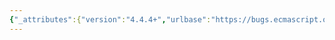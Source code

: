 ```yaml
---
{"_attributes":{"version":"4.4.4+","urlbase":"https://bugs.ecmascript.org/","maintainer":"dherman@mozilla.com"},"bug":{"bug_id":4323,"creation_ts":"2015-04-17 14:16:00 -0700","short_desc":"5.1.5 + 12.14.5.4 + 21.2.3.2.4: wrong font for grammatical parameters","delta_ts":"2015-10-02 13:14:02 -0700","product":"Draft for 6th Edition","component":"editorial issue","version":"Rev 38: April 14, 2015 Final Draft","rep_platform":"All","op_sys":"All","bug_status":"RESOLVED","resolution":"FIXED","priority":"Normal","bug_severity":"minor","everconfirmed":true,"reporter":{"uid":"jmdyck","name":"Michael Dyck"},"assigned_to":{"uid":"allen","name":"Allen Wirfs-Brock"},"long_desc":[{"commentid":14291,"comment_count":0,"who":{"uid":"jmdyck","name":"Michael Dyck"},"bug_when":"2015-04-17 14:16:43 -0700","thetext":"Normally, grammatical parameters are presented in a sans-serif font.\nHere are a few places where they appear in a serif font:\n\n5.1.5 \"Grammar Notation\"\n    [+Return] ReturnStatement\n\n    [~Return] ReturnStatement\n\n12.14.5.4\n    AssignmentElement[Yield]\n\n21.2.3.2.4\n    Pattern[U]    (twice)"},{"commentid":14303,"comment_count":1,"who":{"uid":"allen","name":"Allen Wirfs-Brock"},"bug_when":"2015-04-19 13:00:37 -0700","thetext":"fixed in rev39 publication draft"}]}}
---
```

